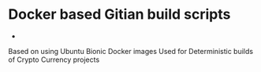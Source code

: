 # Docker based Gitian build scripts
-
Based on using Ubuntu Bionic Docker images
Used for Deterministic builds of Crypto Currency projects



